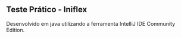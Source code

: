 ## Teste Prático - Iniflex

Desenvolvido em java utilizando a ferramenta IntelliJ IDE Community Edition.
